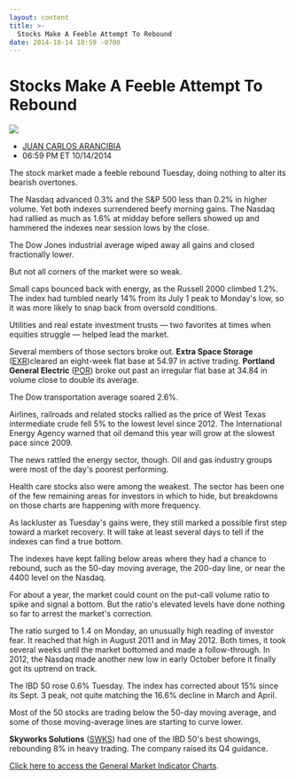 ```yaml
---
layout: content
title: >-
  Stocks Make A Feeble Attempt To Rebound
date: 2014-10-14 18:59 -0700
---
```



Stocks Make A Feeble Attempt To Rebound
========================================


![](https://www.investors.com/wp-content/uploads/ibd-migrated-images/MPv_141015_635488975855090842.png)

* [JUAN CARLOS ARANCIBIA](https://www.investors.com/author/arancibiaj/ "Posts by JUAN CARLOS ARANCIBIA")
* 06:59 PM ET 10/14/2014




The stock market made a feeble rebound Tuesday, doing nothing to alter its bearish overtones.

  

The Nasdaq advanced 0.3% and the S&P 500 less than 0.2% in higher volume. Yet both indexes surrendered beefy morning gains. The Nasdaq had rallied as much as 1.6% at midday before sellers showed up and hammered the indexes near session lows by the close.

  

The Dow Jones industrial average wiped away all gains and closed fractionally lower.

  

But not all corners of the market were so weak.

  

Small caps bounced back with energy, as the Russell 2000 climbed 1.2%. The index had tumbled nearly 14% from its July 1 peak to Monday's low, so it was more likely to snap back from oversold conditions.

  

Utilities and real estate investment trusts — two favorites at times when equities struggle — helped lead the market.

  

Several members of those sectors broke out. **Extra Space Storage** ([EXR](https://research.investors.com/quote.aspx?symbol=EXR))cleared an eight-week flat base at 54.97 in active trading. **Portland General Electric** ([POR](https://research.investors.com/quote.aspx?symbol=POR)) broke out past an irregular flat base at 34.84 in volume close to double its average.

  

The Dow transportation average soared 2.6%.

  

Airlines, railroads and related stocks rallied as the price of West Texas intermediate crude fell 5% to the lowest level since 2012. The International Energy Agency warned that oil demand this year will grow at the slowest pace since 2009.

  

The news rattled the energy sector, though. Oil and gas industry groups were most of the day's poorest performing.

  

Health care stocks also were among the weakest. The sector has been one of the few remaining areas for investors in which to hide, but breakdowns on those charts are happening with more frequency.

  

As lackluster as Tuesday's gains were, they still marked a possible first step toward a market recovery. It will take at least several days to tell if the indexes can find a true bottom.

  

The indexes have kept falling below areas where they had a chance to rebound, such as the 50-day moving average, the 200-day line, or near the 4400 level on the Nasdaq.

  

For about a year, the market could count on the put-call volume ratio to spike and signal a bottom. But the ratio's elevated levels have done nothing so far to arrest the market's correction.

  

The ratio surged to 1.4 on Monday, an unusually high reading of investor fear. It reached that high in August 2011 and in May 2012. Both times, it took several weeks until the market bottomed and made a follow-through. In 2012, the Nasdaq made another new low in early October before it finally got its uptrend on track.

  

The IBD 50 rose 0.6% Tuesday. The index has corrected about 15% since its Sept. 3 peak, not quite matching the 16.6% decline in March and April.

  

Most of the 50 stocks are trading below the 50-day moving average, and some of those moving-average lines are starting to curve lower.

  

**Skyworks Solutions** ([SWKS](https://research.investors.com/quote.aspx?symbol=SWKS)) had one of the IBD 50's best showings, rebounding 8% in heavy trading. The company raised its Q4 guidance.

  

[Click here to access the General Market Indicator Charts](https://www.investors.com/pdf/GMI_101514.pdf).




